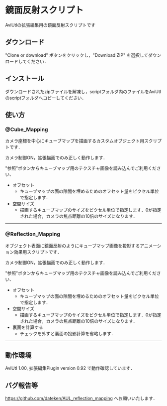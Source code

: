 # 鏡面反射スクリプト
AviUtlの拡張編集用の鏡面反射スクリプトです

## ダウンロード
"Clone or download" ボタンをクリックし，"Download ZIP" を選択してダウンロードしてください．

## インストール
ダウンロードされたzipファイルを解凍し，scriptフォルダ内のファイルをAviUtlのscriptフォルダへコピーしてください．

## 使い方
### @Cube_Mapping
カメラ座標を中心にキューブマップを描画するカスタムオブジェクト用スクリプトです．

カメラ制御ON，拡張描画でのみ正しく動作します．

"参照"ボタンからキューブマップ用のテクスチャ画像を読み込んでご利用ください．

- オフセット
  - キューブマップの面の隙間を埋めるためのオフセット量をピクセル単位で指定します．
- 空間サイズ
  - 描画するキューブマップのサイズをピクセル単位で指定します．0が指定された場合，カメラの焦点距離の10倍のサイズになります．

___
### @Reflection_Mapping
オブジェクト表面に鏡面反射のようにキューブマップ画像を投影するアニメーション効果用スクリプトです．

カメラ制御ON，拡張描画でのみ正しく動作します．

"参照"ボタンからキューブマップ用のテクスチャ画像を読み込んでご利用ください．

- オフセット
  - キューブマップの面の隙間を埋めるためのオフセット量をピクセル単位で指定します．
- 空間サイズ
  - 描画するキューブマップのサイズをピクセル単位で指定します．0が指定された場合，カメラの焦点距離の10倍のサイズになります．
- 裏面を計算する
  - チェックを外すと裏面の投影計算を省略します．
___

## 動作環境
AviUtl 1.00, 拡張編集Plugin version 0.92 で動作確認しています．

## バグ報告等
https://github.com/dateken/AUL_reflection_mapping へお願いいたします．
